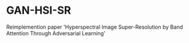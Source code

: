 # GAN-HSI-SR
Reimplemention paper 'Hyperspectral Image Super-Resolution by Band Attention Through Adversarial Learning'

